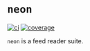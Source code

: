 # `neon`

[![ci](https://github.com/bow/neon/actions/workflows/ci.yml/badge.svg)](https://github.com/bow/neon/actions?query=branch%3Amaster)
[![coverage](https://api.codeclimate.com/v1/badges/7056fa9c4e6c68c9d619/test_coverage)](https://codeclimate.com/github/bow/neon/test_coverage)

`neon` is a feed reader suite.
